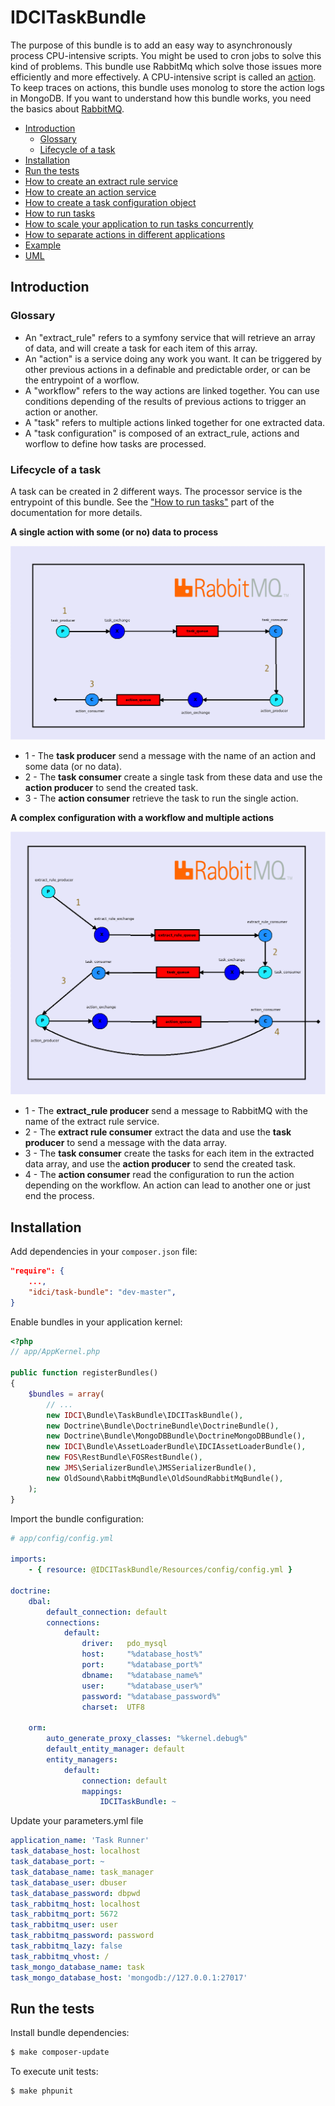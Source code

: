 IDCITaskBundle
=============

The purpose of this bundle is to add an easy way to asynchronously process CPU-intensive scripts. You might be used to cron jobs to solve this kind of problems.
This bundle use RabbitMq which solve those issues more efficiently and more effectively.
A CPU-intensive script is called an [action](https://github.com/IDCI-Consulting/TaskBundle/blob/master/Resources/doc/how_to_create_action_service.md). To keep traces on actions, this bundle uses monolog to store the action logs in MongoDB.
If you want to understand how this bundle works, you need the basics about [RabbitMQ](http://www.rabbitmq.com/documentation.html).

- [Introduction](#introduction)
    - [Glossary](#glossary)
    - [Lifecycle of a task](#lifecycle-of-a-task)
- [Installation](#installation)
- [Run the tests](#run-the-tests)
- [How to create an extract rule service](Resources/doc/how_to_create_extract_rule_service.md)
- [How to create an action service](Resources/doc/how_to_create_action_service.md)
- [How to create a task configuration object](Resources/doc/how_to_create_task_configuration_object.md)
- [How to run tasks](Resources/doc/how_to_run_tasks.md)
- [How to scale your application to run tasks concurrently](Resources/doc/scalability.md)
- [How to separate actions in different applications](Resources/doc/routing.md)
- [Example](Resources/doc/example.md)
- [UML](Resources/doc/uml.md)

Introduction
------------

### Glossary

* An "extract_rule" refers to a symfony service that will retrieve an array of data, and will create a task for each item of this array.
* An "action" is a service doing any work you want. It can be triggered by other previous actions in a definable and predictable order, or can be the entrypoint of a worflow.
* A "workflow" refers to the way actions are linked together. You can use conditions depending of the results of previous actions to trigger an action or another.
* A "task" refers to multiple actions linked together for one extracted data.
* A "task configuration" is composed of an extract_rule, actions and worflow to define how tasks are processed.

### Lifecycle of a task

A task can be created in 2 different ways. The processor service is the entrypoint of this bundle. See the ["How to run tasks"](Resources/doc/how_to_run_tasks.md) part of the documentation for more details.

**A single action with some (or no) data to process**

![Task lifecycle](Resources/doc/images/task-lifecycle-single.png)

* 1 - The **task producer** send a message with the name of an action and some data (or no data).
* 2 - The **task consumer** create a single task from these data and use the **action producer** to send the created task.
* 3 - The **action consumer** retrieve the task to run the single action.

**A complex configuration with a workflow and multiple actions**

![Task lifecycle](Resources/doc/images/task-lifecycle-configuration.png)

* 1 - The **extract_rule producer** send a message to RabbitMQ with the name of the extract rule service.
* 2 - The **extract rule consumer** extract the data and use the **task producer** to send a message with the data array.
* 3 - The **task consumer** create the tasks for each item in the extracted data array, and use the **action producer** to send the created task.
* 4 - The **action consumer** read the configuration to run the action depending on the workflow. An action can lead to another one or just end the process.

Installation
------------

Add dependencies in your `composer.json` file:
```json
"require": {
    ...,
    "idci/task-bundle": "dev-master",
}
```

Enable bundles in your application kernel:
```php
<?php
// app/AppKernel.php

public function registerBundles()
{
    $bundles = array(
        // ...
        new IDCI\Bundle\TaskBundle\IDCITaskBundle(),
        new Doctrine\Bundle\DoctrineBundle\DoctrineBundle(),
        new Doctrine\Bundle\MongoDBBundle\DoctrineMongoDBBundle(),
        new IDCI\Bundle\AssetLoaderBundle\IDCIAssetLoaderBundle(),
        new FOS\RestBundle\FOSRestBundle(),
        new JMS\SerializerBundle\JMSSerializerBundle(),
        new OldSound\RabbitMqBundle\OldSoundRabbitMqBundle(),
    );
}
```

Import the bundle configuration:
```yml
# app/config/config.yml

imports:
    - { resource: @IDCITaskBundle/Resources/config/config.yml }

doctrine:
    dbal:
        default_connection: default
        connections:
            default:
                driver:   pdo_mysql
                host:     "%database_host%"
                port:     "%database_port%"
                dbname:   "%database_name%"
                user:     "%database_user%"
                password: "%database_password%"
                charset:  UTF8

    orm:
        auto_generate_proxy_classes: "%kernel.debug%"
        default_entity_manager: default
        entity_managers:
            default:
                connection: default
                mappings:
                    IDCITaskBundle: ~
```

Update your parameters.yml file
```yml
application_name: 'Task Runner'
task_database_host: localhost
task_database_port: ~
task_database_name: task_manager
task_database_user: dbuser
task_database_password: dbpwd
task_rabbitmq_host: localhost
task_rabbitmq_port: 5672
task_rabbitmq_user: user
task_rabbitmq_password: password
task_rabbitmq_lazy: false
task_rabbitmq_vhost: /
task_mongo_database_name: task
task_mongo_database_host: 'mongodb://127.0.0.1:27017'
```

Run the tests
-------------

Install bundle dependencies:
```sh
$ make composer-update
```

To execute unit tests:
```sh
$ make phpunit
```
